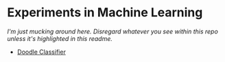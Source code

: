 # Experiments in Machine Learning
*I'm just mucking around here. Disregard whatever you see within this repo unless it's highlighted in this readme.*

  - [Doodle Classifier](https://michaelruppe.github.io/ml-experiments/neural-networks-exercises/04-doodle-classifier/index.html)
